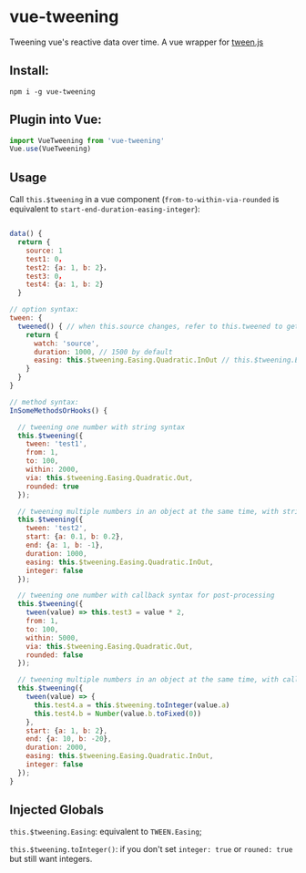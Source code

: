 # vue-tweening
Tweening vue's reactive data over time. A vue wrapper for [tween.js](https://github.com/tweenjs/tween.js)

## Install:

```
npm i -g vue-tweening
```

## Plugin into Vue:

```javascript
import VueTweening from 'vue-tweening'
Vue.use(VueTweening)
```

## Usage

Call `this.$tweening` in a vue component (`from-to-within-via-rounded` is equivalent to `start-end-duration-easing-integer`):

```javascript

data() {
  return {
    source: 1
    test1: 0，
    test2: {a: 1, b: 2}，
    test3: 0，
    test4: {a: 1, b: 2}
  }

// option syntax:
tween: {
  tweened() { // when this.source changes, refer to this.tweened to get the tweened source
    return {
      watch: 'source',
      duration: 1000, // 1500 by default
      easing: this.$tweening.Easing.Quadratic.InOut // this.$tweening.Easing.Quadratic.Out by default
    }
  }
}

// method syntax:
InSomeMethodsOrHooks() {

  // tweening one number with string syntax
  this.$tweening({
    tween: 'test1',
    from: 1,
    to: 100,
    within: 2000,
    via: this.$tweening.Easing.Quadratic.Out,
    rounded: true
  });

  // tweening multiple numbers in an object at the same time, with string syntax
  this.$tweening({
    tween: 'test2',
    start: {a: 0.1, b: 0.2},
    end: {a: 1, b: -1},
    duration: 1000,
    easing: this.$tweening.Easing.Quadratic.InOut,
    integer: false
  });

  // tweening one number with callback syntax for post-processing
  this.$tweening({
    tween(value) => this.test3 = value * 2,
    from: 1,
    to: 100,
    within: 5000,
    via: this.$tweening.Easing.Quadratic.Out,
    rounded: false
  });

  // tweening multiple numbers in an object at the same time, with callback syntax for post-processing
  this.$tweening({
    tween(value) => {
      this.test4.a = this.$tweening.toInteger(value.a)
      this.test4.b = Number(value.b.toFixed(0))
    },
    start: {a: 1, b: 2},
    end: {a: 10, b: -20},
    duration: 2000,
    easing: this.$tweening.Easing.Quadratic.InOut,
    integer: false
  });
}
```

## Injected Globals

`this.$tweening.Easing`: equivalent to `TWEEN.Easing`;

`this.$tweening.toInteger()`: if you don't set `integer: true` or `rouned: true` but still want integers.
